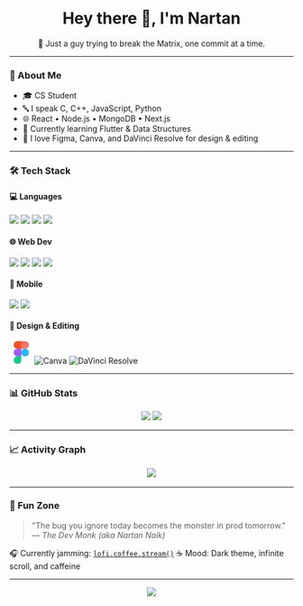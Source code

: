 <h1 align="center">Hey there 👋, I'm Nartan</h1>
<p align="center">🌌 Just a guy trying to break the Matrix, one commit at a time.</p>

---

### 🧠 About Me
- 🎓 CS Student  
- 🔤 I speak C, C++, JavaScript, Python  
- 🌐 React • Node.js • MongoDB • Next.js  
- 📱 Currently learning Flutter & Data Structures  
- 🎨 I love Figma, Canva, and DaVinci Resolve for design & editing

---

### 🛠️ Tech Stack

#### 💻 Languages
<p>
  <img src="https://img.shields.io/badge/C-00599C?style=for-the-badge&logo=c&logoColor=white"/>
  <img src="https://img.shields.io/badge/C++-00599C?style=for-the-badge&logo=c%2B%2B&logoColor=white"/>
  <img src="https://img.shields.io/badge/Python-3776AB?style=for-the-badge&logo=python&logoColor=white"/>
  <img src="https://img.shields.io/badge/JavaScript-F7DF1E?style=for-the-badge&logo=javascript&logoColor=black"/>
</p>

#### 🌐 Web Dev
<p>
  <img src="https://img.shields.io/badge/React-20232A?style=for-the-badge&logo=react&logoColor=61DAFB"/>
  <img src="https://img.shields.io/badge/Node.js-339933?style=for-the-badge&logo=nodedotjs&logoColor=white"/>
  <img src="https://img.shields.io/badge/Next.js-000000?style=for-the-badge&logo=nextdotjs&logoColor=white"/>
  <img src="https://img.shields.io/badge/MongoDB-4EA94B?style=for-the-badge&logo=mongodb&logoColor=white"/>
</p>

#### 📱 Mobile
<p>
  <img src="https://img.shields.io/badge/Flutter-02569B?style=for-the-badge&logo=flutter&logoColor=white"/>
  <img src="https://img.shields.io/badge/Dart-0175C2?style=for-the-badge&logo=dart&logoColor=white"/>
</p>

#### 🎨 Design & Editing
<p align="left">
  <img src="https://raw.githubusercontent.com/devicons/devicon/master/icons/figma/figma-original.svg" alt="Figma" height="40"/>
  <img src="https://raw.githubusercontent.com/MaheshB7445/devicon-assets/main/icons/canva/canva-original.svg" alt="Canva" height="40"/>
  <img src="https://raw.githubusercontent.com/marwin1991/profile-technology-icons/main/editor/da-vinci.svg" alt="DaVinci Resolve" height="40"/>
</p>

---

### 📊 GitHub Stats
<p align="center">
  <img src="https://github-readme-stats.vercel.app/api?username=NartanNaik&show_icons=true&theme=tokyonight" height="180"/>
  <img src="https://github-readme-streak-stats.herokuapp.com/?user=NartanNaik&theme=tokyonight" height="180"/>
</p>

---

### 📈 Activity Graph
<p align="center">
  <img src="https://github-readme-activity-graph.vercel.app/graph?username=NartanNaik&theme=react-dark"/>
</p>

---

### 🧠 Fun Zone
> "The bug you ignore today becomes the monster in prod tomorrow."  
> *— The Dev Monk (aka Nartan Naik)*

🎧 Currently jamming: [`lofi.coffee.stream()`](https://lofi.cafe) 
☕ Mood: Dark theme, infinite scroll, and caffeine

---

<p align="center">
  <img src="https://readme-typing-svg.herokuapp.com?font=Fira+Code&size=22&duration=3000&pause=1000&color=FFD700&center=true&vCenter=true&width=600&lines=Breaking+the+Matrix+with+Dart+%26+JS.;Building+%F0%9F%94%A5+One+Commit+at+a+Time.;Dark+Mode+is+the+New+Light.;Code.+Sleep.+Repeat.;Reality+is+just+a+branch.">
</p>
